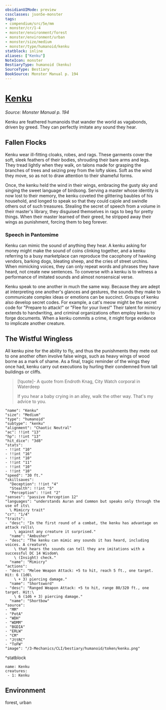 ```yaml
---
obsidianUIMode: preview
cssclasses: json5e-monster
tags:
- compendium/src/5e/mm
- monster/cr/1-4
- monster/environment/forest
- monster/environment/urban
- monster/size/medium
- monster/type/humanoid/kenku
statblock: inline
aliases: ["Kenku"]
NoteIcon: monster
BestiaryType: humanoid (kenku)
SourceType: Bestiary
BookSource: Monster Manual p. 194
---
```

# [Kenku](3-Mechanics\CLI\bestiary\humanoid/kenku.md)
*Source: Monster Manual p. 194*  

Kenku are feathered humanoids that wander the world as vagabonds, driven by greed. They can perfectly imitate any sound they hear.

## Fallen Flocks

Kenku wear ill-fitting cloaks, robes, and rags. These garments cover the soft, sleek feathers of their bodies, shrouding their bare arms and legs. They tread lightly when they walk, on talons made for grasping the branches of trees and seizing prey from the lofty skies. Soft as the wind they move, so as not to draw attention to their shameful forms.

Once, the kenku held the wind in their wings, embracing the gusty sky and singing the sweet language of birdsong. Serving a master whose identity is now lost to their memory, the kenku coveted the glittering baubles of his household, and longed to speak so that they could cajole and swindle others out of such treasures. Stealing the secret of speech from a volume in their master's library, they disguised themselves in rags to beg for pretty things. When their master learned of their greed, he stripped away their wings as punishment, forcing them to beg forever.

### Speech in Pantomime

Kenku can mimic the sound of anything they hear. A kenku asking for money might make the sound of coins clinking together, and a kenku referring to a busy marketplace can reproduce the cacophony of hawking vendors, barking dogs, bleating sheep, and the cries of street urchins. When mimicking voices, they can only repeat words and phrases they have heard, not create new sentences. To converse with a kenku is to witness a performance of imitated sounds and almost nonsensical verse.

Kenku speak to one another in much the same way. Because they are adept at interpreting one another's glances and gestures, the sounds they make to communicate complex ideas or emotions can be succinct. Groups of kenku also develop secret codes. For example, a cat's meow might be the secret code for "Prepare to attack!" or "Flee for your lives!" Their talent for mimicry extends to handwriting, and criminal organizations often employ kenku to forge documents. When a kenku commits a crime, it might forge evidence to implicate another creature.

## The Wistful Wingless

All kenku pine for the ability to fly, and thus the punishments they mete out to one another often involve false wings, such as heavy wings of wood borne as a mark of shame. As a final, tragic reminder of the wings they once had, kenku carry out executions by hurling their condemned from tall buildings or cliffs.

> [!quote]- A quote from Endroth Knag, City Watch corporal in Waterdeep  
> 
> If you hear a baby crying in an alley, walk the other way. That's my advice to you.


```statblock
"name": "Kenku"
"size": "Medium"
"type": "humanoid"
"subtype": "kenku"
"alignment": "Chaotic Neutral"
"ac": !!int "13"
"hp": !!int "13"
"hit_dice": "3d8"
"stats":
- !!int "10"
- !!int "16"
- !!int "10"
- !!int "11"
- !!int "10"
- !!int "10"
"speed": "30 ft."
"skillsaves":
  "Deception": !!int "4"
  "Stealth": !!int "5"
  "Perception": !!int "2"
"senses": "passive Perception 12"
"languages": "understands Auran and Common but speaks only through the use of its\
  \ Mimicry trait"
"cr": "1/4"
"traits":
- "desc": "In the first round of a combat, the kenku has advantage on attack rolls\
    \ against any creature it surprised."
  "name": "Ambusher"
- "desc": "The kenku can mimic any sounds it has heard, including voices. A creature\
    \ that hears the sounds can tell they are imitations with a successful DC 14 Wisdom\
    \ (Insight) check."
  "name": "Mimicry"
"actions":
- "desc": "Melee Weapon Attack: +5 to hit, reach 5 ft., one target. Hit: 6 (1d6\
    \ + 3) piercing damage."
  "name": "Shortsword"
- "desc": "Ranged Weapon Attack: +5 to hit, range 80/320 ft., one target. Hit:\
    \ 6 (1d6 + 3) piercing damage."
  "name": "Shortbow"
"source":
- "MM"
- "PotA"
- "WDH"
- "WDMM"
- "BGDIA"
- "ERLW"
- "CM"
- "JttRC"
- "ToFW"
"image": "/3-Mechanics/CLI/bestiary/humanoid/token/kenku.png"
```
^statblock

```encounter-table
name: Kenku
creatures:
 - 1: Kenku
```

## Environment

forest, urban